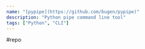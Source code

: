 ```yaml
---
name: "[pypipe](https://github.com/bugen/pypipe)"
description: "Python pipe command line tool"
tags: ["Python", "CLI"]
---
```

#repo